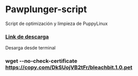 Pawplunger-script
=================

Script de optimización y limpieza de PuppyLinux

### [Link de descarga](https://copy.com/DkSUojVB2tFr)

Desarga desde terminal 

### wget --no-check-certificate https://copy.com/DkSUojVB2tFr/bleachbit.1.0.pet
